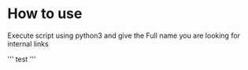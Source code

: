 # How to use
Execute script using python3 and give the Full name you are looking for internal links

'''
test
'''

